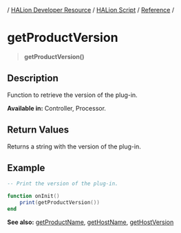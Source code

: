 / [HALion Developer Resource](../..//HALion-Developer-Resource.md) / [HALion Script](./HALion-Script.md) / [Reference](./Reference.md) /

# getProductVersion

>**getProductVersion()**

## Description

Function to retrieve the version of the plug-in.

**Available in:** Controller, Processor.

## Return Values

Returns a string with the version of the plug-in.

## Example

```lua
-- Print the version of the plug-in.

function onInit()
    print(getProductVersion())
end
```

**See also:** [getProductName](./getProductVersion.md), [getHostName](./getHostName.md), [getHostVersion](./getHostVersion.md)